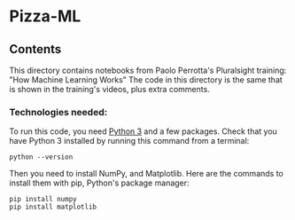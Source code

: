# Pizza-ML

## Contents

This directory contains notebooks from Paolo Perrotta's Pluralsight training: "How Machine Learning Works"
The code in this directory is the same that is shown in the training's videos, plus extra comments.

### Technologies needed:

To run this code, you need [Python 3]( https://www.python.org/downloads/) and a few packages. Check that you have Python 3 installed by running this command from a terminal:

    python --version


Then you need to install NumPy, and Matplotlib. Here are the commands to install them with pip, Python's package manager:

    pip install numpy
    pip install matplotlib

